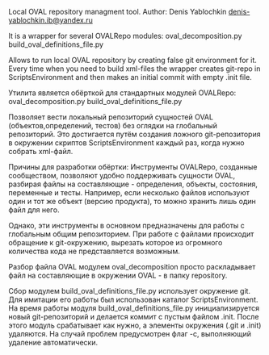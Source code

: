 Local OVAL repository managment tool.
Author: Denis Yablochkin <denis-yablochkin.ib@yandex.ru>

It is a wrapper for several OVALRepo modules:
oval_decomposition.py
build_oval_definitions_file.py

Allows to run local OVAL repository by creating false git environment for it. Every time when you need to build xml-files the wrapper creates git-repo in ScriptsEnvironment and then makes an initial commit with empty .init file. 




Утилита является обёрткой для стандартных модулей OVALRepo:
oval_decomposition.py
build_oval_definitions_file.py

Позволяет вести локальный репозиторий сущностей OVAL (объектов,определений, тестов) без оглядки на глобальный репозиторий. Это достигается путём создания ложного git-репозитория в окружении скриптов ScriptsEnvironment каждый раз, когда нужно собрать xml-файл.

Причины для разработки обёртки:
Инструменты OVALRepo, созданные сообществом, позволяют удобно поддерживать сущности OVAL, разбирая файлы на составляющие - определения, объекты, состояния, переменные и тесты. Например, если несколько файлов используют один и тот же объект (версию продукта), то можно хранить лишь один файл для него.

Однако, эти инструменты в основном предназначены для работы с глобальным общим репозиторием. При работе с файлами происходит обращение к git-окружению, вырезать которое из огромного количества кода не представляется возможным. 

Разбор файла OVAL модулем oval_decomposition просто раскладывает файл на составляющие в окружении OVAL - в папку repository. 

Сбор модулем build_oval_definitions_file.py использует окружение git. Для имитации его работы был использован каталог ScriptsEnvironment. На время работы модуля build_oval_definitions_file.py инициализируется новый git-репозиторий и делается коммит с пустым файлом .init. После этого модуль срабатывает как нужно, а элементы окружения (.git и .init) удаляются. На случай проблем предусмотрен флаг -c, выполняющий удаление автоматически.